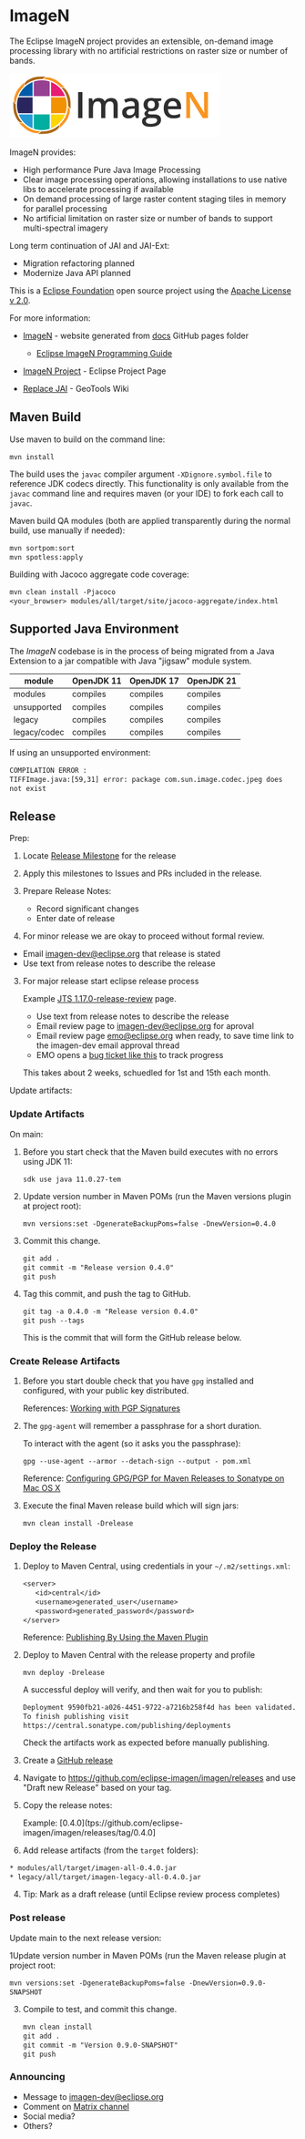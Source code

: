 # ImageN

The Eclipse ImageN project provides an extensible, on-demand image processing library with no artificial
restrictions on raster size or number of bands.

![](logo/imagen-horizontal-logo-small.png)

ImageN provides:

* High performance Pure Java Image Processing
* Clear image processing operations, allowing installations to use native libs to accelerate processing if available
* On demand processing of large raster content staging tiles in memory for parallel processing
* No artificial limitation on raster size or number of bands to support multi-spectral imagery

Long term continuation of JAI and JAI-Ext:

* Migration refactoring planned
* Modernize Java API planned

This is a [Eclipse Foundation](https://www.eclipse.org) open source project using the [Apache License v 2.0](LICENSE.md).

For more information:

* [ImageN](https://eclipse-imagen.github.io/imagen/) - website generated from [docs](docs) GitHub pages folder
  
   * [Eclipse ImageN Programming Guide](https://eclipse-imagen.github.io/imagen/guide/)
   
* [ImageN Project](https://projects.eclipse.org/projects/technology.imagen) - Eclipse Project Page
* [Replace JAI](https://github.com/geotools/geotools/wiki/Replace-JAI) - GeoTools Wiki

## Maven Build

Use maven to build on the command line:

    mvn install

The build uses the `javac` compiler argument `-XDignore.symbol.file` to reference JDK codecs directly. This functionality is only available from the `javac` command line and requires maven (or your IDE) to fork each call to `javac`.

Maven build QA modules (both are applied transparently during the normal build, use manually if needed):

    mvn sortpom:sort
    mvn spotless:apply

Building with Jacoco aggregate code coverage:

    mvn clean install -Pjacoco
    <your_browser> modules/all/target/site/jacoco-aggregate/index.html

## Supported Java Environment

The *ImageN* codebase is in the process of being migrated from a Java Extension to a jar compatible with Java "jigsaw" module system.

| module       | OpenJDK 11 | OpenJDK 17 | OpenJDK 21 |
|--------------|------------|------------|------------|
| modules      | compiles   | compiles   | compiles   | 
| unsupported  | compiles   | compiles   | compiles   | 
| legacy       | compiles   | compiles   | compiles   | 
| legacy/codec | compiles   | compiles   | compiles   | 

If using an unsupported environment:

```
COMPILATION ERROR : 
TIFFImage.java:[59,31] error: package com.sun.image.codec.jpeg does not exist
```

## Release

Prep:

1. Locate [Release Milestone](https://github.com/eclipse-imagen/imagen/milestones) for the release
2. Apply this milestones to Issues and PRs included in the release.
3. Prepare Release Notes:
   
   * Record significant changes
   * Enter date of release

3. For minor release we are okay to proceed without formal review.

  * Email imagen-dev@eclipse.org that release is stated
  * Use text from release notes to describe the release

3. For major release start eclipse release process
   
   Example [JTS 1.17.0-release-review](https://projects.eclipse.org/projects/locationtech.jts/reviews/1.17.0-release-review) page.
   
   * Use text from release notes to describe the release
   * Email review page to imagen-dev@eclipse.org for aproval
   * Email review page emo@eclipse.org when ready, to save time link to the imagen-dev email approval thread
   * EMO opens a [bug ticket like this](https://bugs.eclipse.org/bugs/show_bug.cgi?id=564358) to track progress
    
   This takes about 2 weeks, schuedled for 1st and 15th each month.

Update artifacts:

### Update Artifacts

On main:

1. Before you start check that the Maven build executes with no errors using JDK 11:

   ```
   sdk use java 11.0.27-tem
   ```

2. Update version number in Maven POMs (run the Maven versions plugin at project root):

   ```
   mvn versions:set -DgenerateBackupPoms=false -DnewVersion=0.4.0
   ```

3. Commit this change.

   ```
   git add .
   git commit -m "Release version 0.4.0"
   git push
   ```

4. Tag this commit, and push the tag to GitHub.

   ```
   git tag -a 0.4.0 -m "Release version 0.4.0"
   git push --tags
   ```

   This is the commit that will form the GitHub release below.

### Create Release Artifacts

1. Before you start double check that you have `gpg` installed and configured, with your public key distributed.

   References: [Working with PGP Signatures](https://central.sonatype.org/pages/working-with-pgp-signatures.html)

2. The `gpg-agent` will remember a passphrase for a short duration.

   To interact with the agent (so it asks you the passphrase):

   ```
   gpg --use-agent --armor --detach-sign --output - pom.xml
   ```

   Reference: [Configuring GPG/PGP for Maven Releases to Sonatype on Mac OS X](https://nblair.github.io/2015/10/29/maven-gpg-sonatype/)

2. Execute the final Maven release build which will sign jars:

   ```
   mvn clean install -Drelease
   ```

### Deploy the Release

1. Deploy to Maven Central, using credentials in your `~/.m2/settings.xml`:

   ```
   <server>
      <id>central</id>
      <username>generated_user</username>
      <password>generated_password</password>
   </server>
   ```

   Reference: [Publishing By Using the Maven Plugin](https://central.sonatype.org/publish/publish-portal-maven/)

2. Deploy to Maven Central with the release property and profile

   ```
   mvn deploy -Drelease
   ```
   
   A successful deploy will verify, and then wait for you to publish:
   
   ```
   Deployment 9590fb21-a026-4451-9722-a7216b258f4d has been validated. To finish publishing visit https://central.sonatype.com/publishing/deployments
   ```
   
   Check the artifacts work as expected before manually publishing.
 
4. Create a [GitHub release](https://github.com/eclipse-imagen/imagen/releases)

  1. Navigate to https://github.com/eclipse-imagen/imagen/releases and use "Draft new Release"
     based on your tag.

  2. Copy the release notes:

     Example: [0.4.0](tps://github.com/eclipse-imagen/imagen/releases/tag/0.4.0]

  3. Add release artifacts (from the `target` folders):

    * modules/all/target/imagen-all-0.4.0.jar
    * legacy/all/target/imagen-legacy-all-0.4.0.jar

  4. Tip: Mark as a draft release (until Eclipse review process completes)

### Post release

Update main to the next release version:

1Update version number in Maven POMs (run the Maven release plugin at project root:

   ```
   mvn versions:set -DgenerateBackupPoms=false -DnewVersion=0.9.0-SNAPSHOT
   ```

3. Compile to test, and commit this change.

   ```
   mvn clean install
   git add .
   git commit -m "Version 0.9.0-SNAPSHOT"
   git push
   ```  

### Announcing

* Message to [imagen-dev@eclipse.org](https://accounts.eclipse.org/mailing-list/imagen-dev)
* Comment on [Matrix channel](https://matrix.to/#/#technology.imagen-dev:matrix.eclipse.org)
* Social media?
* Others?

   
  